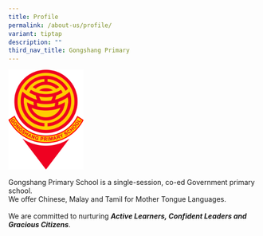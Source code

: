 ```yaml
---
title: Profile
permalink: /about-us/profile/
variant: tiptap
description: ""
third_nav_title: Gongshang Primary
---
```

<p></p>
<div class="isomer-image-wrapper">
<img style="width: 30%;" height="auto" width="100%" alt="" src="/images/2024 uploads/GSPS_Crest_2024_Bitmap.png">
</div>
<p>Gongshang Primary School is a single-session, co-ed Government primary
school.
<br>We offer Chinese, Malay and Tamil for Mother Tongue Languages.
<br>
<br>We are committed to nurturing <strong><em>Active Learners, Confident Leaders and Gracious Citizens</em></strong>.
<br>
</p>